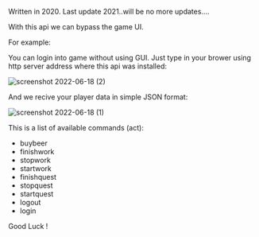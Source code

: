 Written in 2020. Last update 2021..will be no more updates....


With this api we can bypass the game UI.

For example:

You can login into game without using GUI.
Just type in your brower using http server address where this api was installed:

![screenshot 2022-06-18 (2)](https://user-images.githubusercontent.com/107623411/174456321-96b98333-2df4-4c29-a63f-507ea0f7dae2.jpg)


And we recive your player data in simple JSON format:

![screenshot 2022-06-18 (1)](https://user-images.githubusercontent.com/107623411/174456349-7ee3f234-d279-4bda-8b3e-95f0419e7385.jpg)

This is a list of available commands (act):

- buybeer
- finishwork
- stopwork
- startwork
- finishquest
- stopquest
- startquest
- logout
- login

Good Luck !
